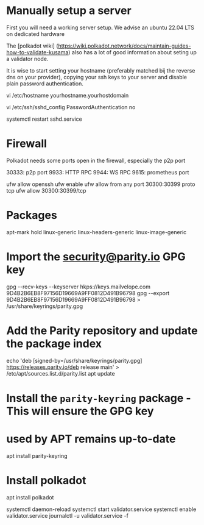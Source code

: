 # Manually setup a server
First you will need a working server setup. We advise an ubuntu 22.04 LTS on dedicated hardware

The [polkadot wiki] (https://wiki.polkadot.network/docs/maintain-guides-how-to-validate-kusama) also has a lot of good information about seting up a validator node.

It is wise to start setting your hostname (preferably matched bij the reverse dns on your provider), copying your ssh keys to your server and disable plain password authentication.

vi /etc/hostname
yourhostname.yourhostdomain

vi /etc/ssh/sshd_config
PasswordAuthentication no

systemctl restart sshd.service

# Firewall
Polkadot needs some ports open in the firewall, especially the p2p port

30333: p2p port
9933: HTTP RPC
9944: WS RPC
9615: prometheus port

ufw allow openssh
ufw enable
ufw allow from any port 30300:30399 proto tcp
ufw allow 30300:30399/tcp

# Packages

apt-mark hold linux-generic linux-headers-generic linux-image-generic

# Import the security@parity.io GPG key
gpg --recv-keys --keyserver hkps://keys.mailvelope.com 9D4B2B6EB8F97156D19669A9FF0812D491B96798
gpg --export 9D4B2B6EB8F97156D19669A9FF0812D491B96798 > /usr/share/keyrings/parity.gpg
# Add the Parity repository and update the package index
echo 'deb [signed-by=/usr/share/keyrings/parity.gpg] https://releases.parity.io/deb release main' > /etc/apt/sources.list.d/parity.list
apt update
# Install the `parity-keyring` package - This will ensure the GPG key
# used by APT remains up-to-date
apt install parity-keyring
# Install polkadot
apt install polkadot

systemctl daemon-reload
systemctl start validator.service
systemctl enable validator.service
journalctl -u validator.service -f
